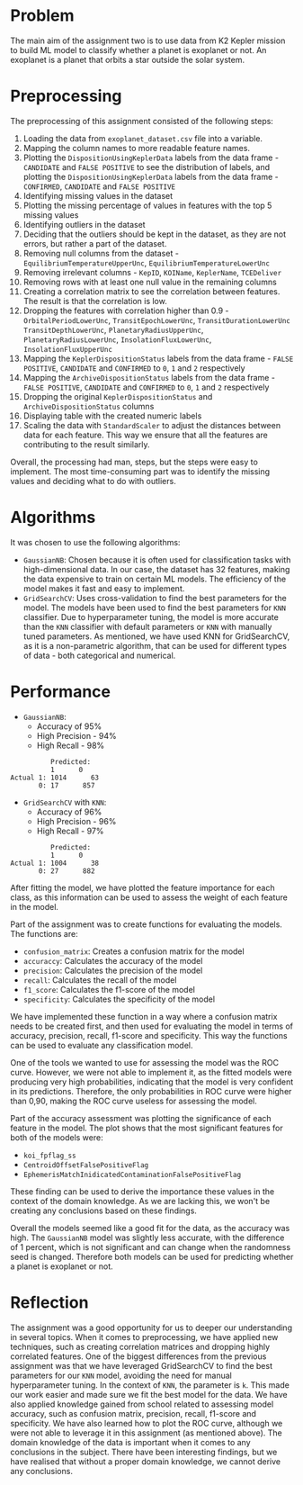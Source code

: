 # Problem
The main aim of the assignment two is to use data from K2 Kepler mission to build ML model to classify whether a planet 
is exoplanet or not. An exoplanet is a planet that orbits a star outside the solar system.

# Preprocessing
The preprocessing of this assignment consisted of the following steps:
1. Loading the data from `exoplanet_dataset.csv` file into a variable.
2. Mapping the column names to more readable feature names.
3. Plotting the `DispositionUsingKeplerData` labels from the data frame - `CANDIDATE` and `FALSE POSITIVE` 
to see the distribution of labels, and plotting the `DispositionUsingKeplerData` labels from the data frame - `CONFIRMED`, `CANDIDATE` and `FALSE POSITIVE`
4. Identifying missing values in the dataset
5. Plotting the missing percentage of values in features with the top 5 missing values 
6. Identifying outliers in the dataset
7. Deciding that the outliers should be kept in the dataset, as they are not errors, but rather a part of the dataset.
8. Removing null columns from the dataset - `EquilibriumTemperatureUpperUnc`, `EquilibriumTemperatureLowerUnc`
9. Removing irrelevant columns - `KepID`, `KOIName`, `KeplerName`, `TCEDeliver`
10. Removing rows with at least one null value in the remaining columns
11. Creating a correlation matrix to see the correlation between features. The result is that the correlation is low.
12. Dropping the features with correlation higher than 0.9 - `OrbitalPeriodLowerUnc`, `TransitEpochLowerUnc`, `TransitDurationLowerUnc`
`TransitDepthLowerUnc`, `PlanetaryRadiusUpperUnc`, `PlanetaryRadiusLowerUnc`, `InsolationFluxLowerUnc`, `InsolationFluxUpperUnc`
13. Mapping the `KeplerDispositionStatus` labels from the data frame - `FALSE POSITIVE`, `CANDIDATE` and `CONFIRMED` to `0`, `1` and `2` respectively
14. Mapping the `ArchiveDispositionStatus` labels from the data frame - `FALSE POSITIVE`, `CANDIDATE` and `CONFIRMED` to `0`, `1` and `2` respectively
15. Dropping the original `KeplerDispositionStatus` and `ArchiveDispositionStatus` columns
16. Displaying table with the created numeric labels
17. Scaling the data with `StandardScaler` to adjust the distances between data for each feature. This way we ensure that all the features are contributing to the result similarly.

Overall, the processing had man, steps, but the steps were easy to implement. The most time-consuming part was to 
identify the missing values and deciding what to do with outliers.

# Algorithms
It was chosen to use the following algorithms:
* `GaussianNB`: Chosen because it is often used for classification tasks with high-dimensional data. In our case, the dataset has
32 features, making the data expensive to train on certain ML models. The efficiency of the model makes it fast and easy to implement.
* `GridSearchCV`: Uses cross-validation to find the best parameters for the model. The models have been used to find the best parameters for `KNN` classifier.
Due to hyperparameter tuning, the model is more accurate than the `KNN` classifier with default parameters or `KNN` with manually tuned parameters.
As mentioned, we have used KNN for GridSearchCV, as it is a non-parametric algorithm, that can be used for different types of data - both categorical and numerical.

# Performance
* `GaussianNB`:
    * Accuracy of 95%
    * High Precision - 94%
    * High Recall - 98%
```
          Predicted: 
          1      0
Actual 1: 1014      63
       0: 17      857
```

* `GridSearchCV` with `KNN`:
    * Accuracy of 96%
    * High Precision - 96%
    * High Recall - 97%
```
          Predicted: 
          1      0
Actual 1: 1004      38
       0: 27      882
```

After fitting the model, we have plotted the feature importance for each class, as this information can be used to assess the
weight of each feature in the model.

Part of the assignment was to create functions for evaluating the models. The functions are:
* `confusion_matrix`: Creates a confusion matrix for the model
* `accuraccy`: Calculates the accuracy of the model
* `precision`: Calculates the precision of the model
* `recall`: Calculates the recall of the model
* `f1_score`: Calculates the f1-score of the model
* `specificity`: Calculates the specificity of the model

We have implemented these function in a way where a confusion matrix needs to be created first, and then used for evaluating the model
in terms of accuracy, precision, recall, f1-score and specificity. This way the functions can be used to evaluate any classification model.

One of the tools we wanted to use for assessing the model was the ROC curve. However, we were not able to implement it, as the
fitted models were producing very high probabilities, indicating that the model is very confident in its predictions. Therefore,
the only probabilities in ROC curve were higher than 0,90, making the ROC curve useless for assessing the model.

Part of the accuracy assessment was plotting the significance of each feature in the model. The plot shows that the most significant
features for both of the models were:
* `koi_fpflag_ss`
* `CentroidOffsetFalsePositiveFlag`
* `EphemerisMatchInidicatedContaminationFalsePositiveFlag`

These finding can be used to derive the importance these values in the context of the domain knowledge. As we are lacking this,
we won't be creating any conclusions based on these findings.

Overall the models seemed like a good fit for the data, as the accuracy was high. The `GaussianNB` model was slightly less accurate, 
with the difference of 1 percent, which is not significant and can change when the randomness seed is changed. Therefore both models
can be used for predicting whether a planet is exoplanet or not.

# Reflection
The assignment was a good opportunity for us to deeper our understanding in several topics. When it comes to preprocessing,
we have applied new techniques, such as creating correlation matrices and dropping highly correlated features.
One of the biggest differences from the previous assignment was that we have leveraged GridSearchCV to find the best parameters
for our `KNN` model, avoiding the need for manual hyperparameter tuning. In the context of `KNN`, the parameter is `k`. 
This made our work easier and made sure we fit the best model for the data.
We have also applied knowledge gained from school related to assessing model accuracy, such as confusion matrix, precision, recall, f1-score and specificity.
We have also learned how to plot the ROC curve, although we were not able to leverage it in this assignment (as mentioned above).
The domain knowledge of the data is important when it comes to any conclusions in the subject. There have been interesting findings,
but we have realised that without a proper domain knowledge, we cannot derive any conclusions.

